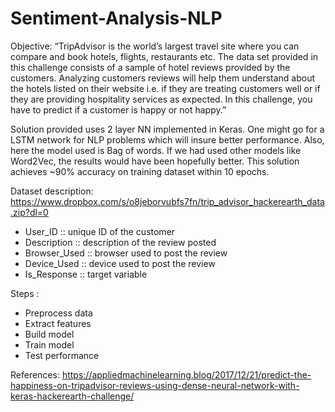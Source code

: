 # Sentiment-Analysis-NLP

Objective: 
“TripAdvisor is the world’s largest travel site where you can compare and book hotels, flights, restaurants etc. 
The data set provided in this challenge consists of a sample of hotel reviews provided by the customers. 
Analyzing customers reviews will help them understand about the hotels listed on their website i.e. 
if they are treating customers well or if they are providing hospitality services as expected.
In this challenge, you have to predict if a customer is happy or not happy.” 

Solution provided uses 2 layer NN implemented in Keras. One might go for a LSTM network for NLP problems which will insure better performance. 
Also, here the model used is Bag of words. If we had used other models like Word2Vec, the results would have been hopefully better. 
This solution achieves ~90% accuracy on training dataset within 10 epochs. 

Dataset description:  https://www.dropbox.com/s/o8jeborvubfs7fn/trip_advisor_hackerearth_data.zip?dl=0
- User_ID :: unique ID of the customer
- Description :: description of the review posted
- Browser_Used :: browser used to post the review
- Device_Used :: device used to post the review
- Is_Response :: target variable

Steps :
- Preprocess data 
- Extract features 
- Build model
- Train model
- Test performance

References: 
https://appliedmachinelearning.blog/2017/12/21/predict-the-happiness-on-tripadvisor-reviews-using-dense-neural-network-with-keras-hackerearth-challenge/

